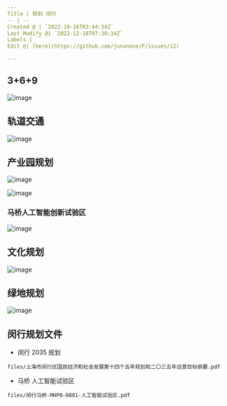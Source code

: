 ```yaml
---
Title | 规划 闵行
-- | --
Created @ | `2022-10-16T03:44:34Z`
Last Modify @| `2022-12-18T07:30:34Z`
Labels | ``
Edit @| [here](https://github.com/junxnone/F/issues/12)

---
```

##  3+6+9

![image](https://user-images.githubusercontent.com/2216970/196016884-c061810f-0619-4d06-93a8-754efb791fe4.png)


## 轨道交通

![image](https://user-images.githubusercontent.com/2216970/196025419-e066ec23-4dc4-462b-913c-d9239367d015.png)


## 产业园规划

![image](https://user-images.githubusercontent.com/2216970/196026172-6da0f210-33b2-4f58-86af-77164ef37286.png)

![image](https://user-images.githubusercontent.com/2216970/196025806-8ee01e94-dd47-490a-8f66-e93f774bba31.png)

### 马桥人工智能创新试验区

![image](https://user-images.githubusercontent.com/2216970/196026286-7d92a852-841f-468f-b091-e24ffe9d8d5d.png)


## 文化规划

![image](https://user-images.githubusercontent.com/2216970/196026031-83d1eeae-3bfe-4295-9568-666f80d5ef04.png)


## 绿地规划

![image](https://user-images.githubusercontent.com/2216970/196026068-e0cc0e3a-edb4-4ea5-9ff2-4e5178ceed5f.png)


## 闵行规划文件

- 闵行 2035 规划

```pdf
files/上海市闵行区国民经济和社会发展第十四个五年规划和二〇三五年远景目标纲要.pdf
```

- 马桥 人工智能试验区

```pdf
files/闵行马桥-MHP0-0801-人工智能试验区.pdf
```
